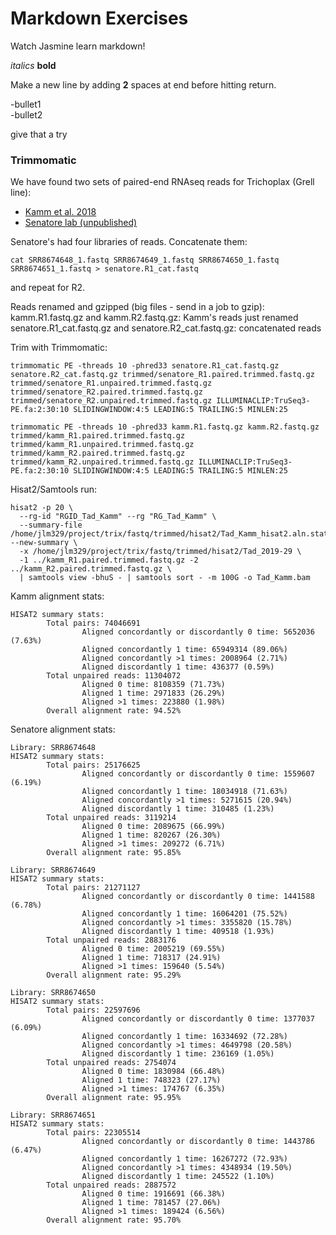 Markdown Exercises
=========================
Watch Jasmine learn markdown!

*italics*
**bold**

Make a new line by adding **2** spaces at end before hitting return.

-bullet1  
-bullet2  


give that a try  

### Trimmomatic  
We have found two sets of paired-end RNAseq reads for Trichoplax (Grell line):  
- [Kamm et al. 2018](https://www.ncbi.nlm.nih.gov/sra/SRR5826498)  
- [Senatore lab (unpublished)](https://www.ncbi.nlm.nih.gov/sra/SRX5470589%5Baccn%5D)  

Senatore's had four libraries of reads. Concatenate them:  
```
cat SRR8674648_1.fastq SRR8674649_1.fastq SRR8674650_1.fastq SRR8674651_1.fastq > senatore.R1_cat.fastq
``` 
and repeat for R2.  

Reads renamed and gzipped (big files - send in a job to gzip):  
kamm.R1.fastq.gz and kamm.R2.fastq.gz: Kamm's reads just renamed  
senatore.R1_cat.fastq.gz and senatore.R2_cat.fastq.gz: concatenated reads  

Trim with Trimmomatic:  
```
trimmomatic PE -threads 10 -phred33 senatore.R1_cat.fastq.gz senatore.R2_cat.fastq.gz trimmed/senatore_R1.paired.trimmed.fastq.gz trimmed/senatore_R1.unpaired.trimmed.fastq.gz trimmed/senatore_R2.paired.trimmed.fastq.gz trimmed/senatore_R2.unpaired.trimmed.fastq.gz ILLUMINACLIP:TruSeq3-PE.fa:2:30:10 SLIDINGWINDOW:4:5 LEADING:5 TRAILING:5 MINLEN:25  

trimmomatic PE -threads 10 -phred33 kamm.R1.fastq.gz kamm.R2.fastq.gz trimmed/kamm_R1.paired.trimmed.fastq.gz trimmed/kamm_R1.unpaired.trimmed.fastq.gz trimmed/kamm_R2.paired.trimmed.fastq.gz trimmed/kamm_R2.unpaired.trimmed.fastq.gz ILLUMINACLIP:TruSeq3-PE.fa:2:30:10 SLIDINGWINDOW:4:5 LEADING:5 TRAILING:5 MINLEN:25  
```


Hisat2/Samtools run: 

```  
hisat2 -p 20 \
  --rg-id "RGID_Tad_Kamm" --rg "RG_Tad_Kamm" \
  --summary-file /home/jlm329/project/trix/fastq/trimmed/hisat2/Tad_Kamm_hisat2.aln.stats --new-summary \
  -x /home/jlm329/project/trix/fastq/trimmed/hisat2/Tad_2019-29 \
  -1 ../kamm_R1.paired.trimmed.fastq.gz -2 ../kamm_R2.paired.trimmed.fastq.gz \
  | samtools view -bhuS - | samtools sort - -m 100G -o Tad_Kamm.bam
```  

Kamm alignment stats:    
```  
HISAT2 summary stats:
        Total pairs: 74046691
                Aligned concordantly or discordantly 0 time: 5652036 (7.63%)
                Aligned concordantly 1 time: 65949314 (89.06%)
                Aligned concordantly >1 times: 2008964 (2.71%)
                Aligned discordantly 1 time: 436377 (0.59%)
        Total unpaired reads: 11304072
                Aligned 0 time: 8108359 (71.73%)
                Aligned 1 time: 2971833 (26.29%)
                Aligned >1 times: 223880 (1.98%)
        Overall alignment rate: 94.52%
```   

Senatore alignment stats:  
```
Library: SRR8674648  
HISAT2 summary stats:
        Total pairs: 25176625
                Aligned concordantly or discordantly 0 time: 1559607 (6.19%)
                Aligned concordantly 1 time: 18034918 (71.63%)
                Aligned concordantly >1 times: 5271615 (20.94%)
                Aligned discordantly 1 time: 310485 (1.23%)
        Total unpaired reads: 3119214
                Aligned 0 time: 2089675 (66.99%)
                Aligned 1 time: 820267 (26.30%)
                Aligned >1 times: 209272 (6.71%)
        Overall alignment rate: 95.85%

Library: SRR8674649  
HISAT2 summary stats:
        Total pairs: 21271127
                Aligned concordantly or discordantly 0 time: 1441588 (6.78%)
                Aligned concordantly 1 time: 16064201 (75.52%)
                Aligned concordantly >1 times: 3355820 (15.78%)
                Aligned discordantly 1 time: 409518 (1.93%)
        Total unpaired reads: 2883176
                Aligned 0 time: 2005219 (69.55%)
                Aligned 1 time: 718317 (24.91%)
                Aligned >1 times: 159640 (5.54%)
        Overall alignment rate: 95.29%

Library: SRR8674650  
HISAT2 summary stats:
        Total pairs: 22597696
                Aligned concordantly or discordantly 0 time: 1377037 (6.09%)
                Aligned concordantly 1 time: 16334692 (72.28%)
                Aligned concordantly >1 times: 4649798 (20.58%)
                Aligned discordantly 1 time: 236169 (1.05%)
        Total unpaired reads: 2754074
                Aligned 0 time: 1830984 (66.48%)
                Aligned 1 time: 748323 (27.17%)
                Aligned >1 times: 174767 (6.35%)
        Overall alignment rate: 95.95%

Library: SRR8674651
HISAT2 summary stats:
        Total pairs: 22305514
                Aligned concordantly or discordantly 0 time: 1443786 (6.47%)
                Aligned concordantly 1 time: 16267272 (72.93%)
                Aligned concordantly >1 times: 4348934 (19.50%)
                Aligned discordantly 1 time: 245522 (1.10%)
        Total unpaired reads: 2887572
                Aligned 0 time: 1916691 (66.38%)
                Aligned 1 time: 781457 (27.06%)
                Aligned >1 times: 189424 (6.56%)
        Overall alignment rate: 95.70%
```
  